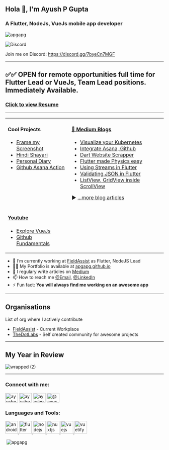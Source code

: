 <h2 >Hola 👋, I'm Ayush P Gupta</h2>
<h3 >A Flutter, NodeJs, VueJs mobile app developer</h3>

<p align="left"> <img src="https://komarev.com/ghpvc/?username=apgapg&label=Profile%20views&color=0e75b6&style=flat" alt="apgapg" /> </p> 

![Discord](https://img.shields.io/discord/942386749940858880)

Join me on Discord: https://discord.gg/7byeCn7MGF

------------

## ✅✅ OPEN for remote opportunities full time for Flutter Lead or VueJs, Team Lead positions. Immediately Available.
### [Click to view Resume](https://drive.google.com/file/d/1gUoNBqig6q1wtv8JsxPCpowXhE6XGzwh/view?usp=sharing)

------------

<table>
<tr>
<td valign="top">

#### Cool Projects

<!-- recent_releases starts -->
- <a href='https://github.com/TheDotLabs/frame-my-screenshot' target='_blank'>Frame my Screenshot</a>
- <a href='https://github.com/apgapg/my_hindi_shayari' target='_blank'>Hindi Shayari</a>
- <a href='https://github.com/apgapg/vuepress-diary' target='_blank'>Personal Diary</a>
- <a href='https://github.com/TheDotLabs/github-asana-action-website' target='_blank'>Github Asana Action</a>

<!-- recent_releases ends -->

</td>
<td valign="top">

#### <a href="https://medium.com/@apgapg" target="_blank">📘 Medium Blogs</a>

<!-- blog starts -->
- <a href='https://apgapg.medium.com/visualize-your-kubernetes-real-time-c07a99666e9f' target='_blank'>Visualize your Kubernetes</a>
- <a href='https://apgapg.medium.com/integrate-asana-and-github-part-1-51c04b288c04' target='_blank'>Integrate Asana, Github</a>
- <a href='https://apgapg.medium.com/website-scraping-with-dart-flutter-56db60033d49' target='_blank'>Dart Website Scrapper</a>
- <a href='https://apgapg.medium.com/flutter-made-physics-easy-e4b17cc0f43b' target='_blank'>Flutter made Physics easy</a>
- [Using Streams in Flutter](https://medium.com/@ayushpguptaapg/using-streams-in-flutter-62fed41662e4)
- [Validating JSON in Flutter](https://medium.com/flutterpub/validating-json-in-flutter-6f07ec9344f8)
- [ListView, GridView inside ScrollView](https://medium.com/flutterpub/flutter-listview-gridview-inside-scrollview-68b722ae89d4)
  
▶ [...more blog articles](https://ayushpguptaapg.medium.com/)
<!-- blog ends -->

</td>
  
</tr>
  
<tr>
<td valign="top">

#### <a href="https://www.youtube.com/channel/UCYxCh-to3v3PqEIlm2phgpA" target="_blank">Youtube</a>

- <a href='https://www.youtube.com/watch?v=OS6GyaJhLKU&list=PLZJwE7FZ9-_-Z35pwkZiRsprTwwgB8975' target='_blank'>Explore VueJs</a>
- <a href='https://www.youtube.com/watch?v=2n3zaIxfnbI&list=PLZJwE7FZ9-__CN1Tg38eh37AQSCThYEqf' target='_blank'>Github Fundamentals</a>

</td> 
</tr>
</table>

- 🔭 I’m currently working at [FieldAssist](https://github.com/FieldAssist) as Flutter, NodeJS Lead
- 👨‍💻 My Portfolio is available at [apgapg.github.io](https://apgapg.github.io/)
- 📝 I regulary write articles on [Medium](http://medium.com/@ayushpguptaapg)
- 📫 How to reach me [@Email](ayushpguptaapg@gmail.com), [@LinkedIn](https://www.linkedin.com/in/ayushpgupta/)
- ⚡ Fun fact: **You will always find me working on an awesome app**

---

## Organisations

List of org where I actively contribute

- [FieldAssist](https://github.com/FieldAssist) - Current Workplace
- [TheDotLabs](https://github.com/TheDotLabs) - Self created community for awesome projects

---

## My Year in Review

![wrapped (2)](https://user-images.githubusercontent.com/13887407/146631836-407dcbfc-1980-47a4-9b7c-efa80d36bd84.png)

---

<h3 align="left">Connect with me:</h3>
<p align="left">
<a href="https://twitter.com/ayushpgupta" target="blank"><img align="center" src="https://cdn.jsdelivr.net/npm/simple-icons@3.0.1/icons/twitter.svg" alt="ayushpgupta" height="30" width="40" /></a>
<a href="https://linkedin.com/in/ayushpgupta" target="blank"><img align="center" src="https://cdn.jsdelivr.net/npm/simple-icons@3.0.1/icons/linkedin.svg" alt="ayushpgupta" height="30" width="40" /></a>
<a href="https://instagram.com/ayushpgupta" target="blank"><img align="center" src="https://cdn.jsdelivr.net/npm/simple-icons@3.0.1/icons/instagram.svg" alt="ayushpgupta" height="30" width="40" /></a>
<a href="https://medium.com/@ayushpguptaapg" target="blank"><img align="center" src="https://cdn.jsdelivr.net/npm/simple-icons@3.0.1/icons/medium.svg" alt="@ayushpguptaapg" height="30" width="40" /></a>
</p>

<h3 align="left">Languages and Tools:</h3>
<p align="left"> <a href="https://developer.android.com" target="_blank"> <img src="https://www.vectorlogo.zone/logos/android/android-official.svg" alt="android" width="40" height="40"/> </a> <a href="https://flutter.dev" target="_blank"> <img src="https://www.vectorlogo.zone/logos/flutterio/flutterio-icon.svg" alt="flutter" width="40" height="40"/> </a> <a href="https://nodejs.org" target="_blank"> <img src="https://www.vectorlogo.zone/logos/nodejs/nodejs-horizontal.svg" alt="nodejs" width="40" height="40"/> </a> <a href="https://nuxtjs.org/" target="_blank"> <img src="https://www.vectorlogo.zone/logos/nuxtjs/nuxtjs-icon.svg" alt="nuxtjs" width="40" height="40"/> </a> <a href="https://vuejs.org/" target="_blank"> <img src="https://www.vectorlogo.zone/logos/vuejs/vuejs-icon.svg" alt="vuejs" width="40" height="40"/> </a> <a href="https://vuetifyjs.com/en/" target="_blank"> <img src="https://bestofjs.org/logos/vuetify.svg" alt="vuetify" width="40" height="40"/> </a> </p>

<p>&nbsp;<img align="center" src="https://github-readme-stats.vercel.app/api?username=apgapg&show_icons=true&locale=en&count_private=true" alt="apgapg" /></p>
